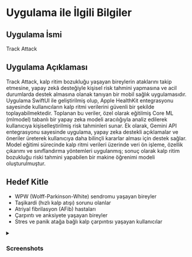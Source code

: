 # Uygulama ile İlgili Bilgiler

## Uygulama İsmi
Track Attack

## Uygulama Açıklaması
Track Attack, kalp ritim bozukluğu yaşayan bireylerin ataklarını takip etmesine, yapay zekâ desteğiyle kişisel risk tahmini yapmasına ve acil durumlarda destek almasına olanak tanıyan bir mobil sağlık uygulamasıdır.
Uygulama SwiftUI ile geliştirilmiş olup, Apple HealthKit entegrasyonu sayesinde kullanıcıların kalp ritmi verilerini güvenli bir şekilde toplayabilmektedir. Toplanan bu veriler, özel olarak eğitilmiş Core ML (mlmodel) tabanlı bir yapay zeka modeli aracılığıyla analiz edilerek kullanıcıya kişiselleştirilmiş risk tahminleri sunar.
Ek olarak, Gemini API entegrasyonu sayesinde uygulama, yapay zeka destekli açıklamalar ve öneriler üreterek kullanıcıya daha bilinçli kararlar alması için destek sağlar.
Model eğitimi sürecinde kalp ritmi verileri üzerinde veri ön işleme, özellik çıkarımı ve sınıflandırma yöntemleri uygulanmış; sonuç olarak kalp ritim bozukluğu riski tahmini yapabilen bir makine öğrenimi modeli oluşturulmuştur.

## Hedef Kitle
* WPW (Wolff-Parkinson-White) sendromu yaşayan bireyler
* Taşikardi (hızlı kalp atışı) sorunu olanlar
* Atriyal fibrilasyon (AFib) hastaları
* Çarpıntı ve anksiyete yaşayan bireyler
* Stres ve panik atağa bağlı kalp çarpıntısı yaşayan kullanıcılar


<details>
  <summary><h3>Screenshots</h3></summary>

  <h4> Giriş ve Anasayfa Ekranları</h4>
  <table>
    <tr>
      <td><img src="https://github.com/TrackAttackk/TrackAttack/blob/main/Screenshots/signUp.png" width="200"/></td>
      <td><img src="https://github.com/TrackAttackk/TrackAttack/blob/main/Screenshots/signIn.png" width="200"/></td>
    </tr>
  </table>

  <h4>Bilet Alma ve Hesabım Ekranları</h4>
  <table>
    <tr>
      <td><img src="https://github.com/TrackAttackk/TrackAttack/blob/main/Screenshots/name.png" width="200"/></td>
      <td><img src="https://github.com/TrackAttackk/TrackAttack/blob/main/Screenshots/age.png" width="200"/></td>
      <td><img src="https://github.com/TrackAttackk/TrackAttack/blob/main/Screenshots/gender.png" width="200"/></td>
      <td><img src="https://github.com/TrackAttackk/TrackAttack/blob/main/Screenshots/smoking.png" width="200"/></td>
      <td><img src="https://github.com/TrackAttackk/TrackAttack/blob/main/Screenshots/family.png" width="200"/></td>
      <td><img src="https://github.com/TrackAttackk/TrackAttack/blob/main/Screenshots/attack.png" width="200"/></td>
    </tr>
  </table>

  <h4>Bilet Alma ve Hesabım Ekranları</h4>
  <table>
    <tr>
      <td><img src="https://github.com/TrackAttackk/TrackAttack/blob/main/Screenshots/homeView.png" width="200"/></td>
      <td><img src="https://github.com/TrackAttackk/TrackAttack/blob/main/Screenshots/historyAttack.png" width="200"/></td>
      <td><img src="https://github.com/TrackAttackk/TrackAttack/blob/main/Screenshots/detailAttack.png" width="200"/></td>
      <td><img src="https://github.com/TrackAttackk/TrackAttack/blob/main/Screenshots/chatbot.png" width="200"/></td>
      <td><img src="https://github.com/TrackAttackk/TrackAttack/blob/main/Screenshots/profile.png" width="200"/></td>
   </tr>
  </table>

  <h4>Bilet Alma ve Hesabım Ekranları</h4>
  <table>
    <tr>
      <td><img src="https://github.com/TrackAttackk/TrackAttack/blob/main/Screenshots/addAttack.png" width="200"/></td>
      <td><img src="https://github.com/TrackAttackk/TrackAttack/blob/main/Screenshots/breathing.png" width="200"/></td>
   </tr>
  </table>

</details>
